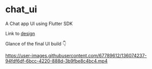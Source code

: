 # chat_ui

A Chat app UI using Flutter SDK

Link to [design](https://dribbble.com/shots/6428387-Messenger-Mobile-Concept)

Glance of the final UI build 👇


https://user-images.githubusercontent.com/67789612/136074237-94fdf6df-6bcc-4220-888d-3b9fbe8c4bc4.mp4

